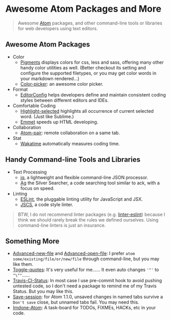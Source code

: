Awesome Atom Packages and More
===

> Awesome [Atom](https://atom.io/) packages,
> and other command-line tools or libraries for web developers using text editors.

## Awesome Atom Packages

- Color
  - [Pigments](https://atom.io/packages/pigments) displays colors for css, less and sass, offering many other handy color utilities as well. (Better checkout its setting and configure the supported filetypes, or you may get color words in your markdown rendered...)
  - [Color-picker](https://atom.io/packages/color-picker): an awesome color picker.
- Format
  - [EditorConfig](http://editorconfig.org/) helps developers define and maintain consistent coding styles between different editors and IDEs.
- Comfortable Coding
  - [Highlight-selected](https://atom.io/packages/highlight-selected) highlights all occurrence of current selected word. (Just like Sublime.)
  - [Emmet](http://emmet.io/) speeds up HTML developing.
- Collaboration
  - [Atom-pair](https://atom.io/packages/atom-pair): remote collaboration on a same tab.
- Stat
  - [Wakatime](https://wakatime.com/) automatically measures coding time.

## Handy Command-line Tools and Libraries

- Text Processing
  - [jq](https://stedolan.github.io/jq/), a lightweight and flexible command-line JSON processor.
  - [Ag](https://github.com/ggreer/the_silver_searcher) the Silver Searcher, a code searching tool similar to ack, with a focus on speed.
- Linting
  - [ESLint](http://eslint.org/), the pluggable linting utility for JavaScript and JSX.
  - [JSCS](http://jscs.info/), a code style linter.

> BTW, I do not recommend linter packages (e.g. [linter-eslint](https://atom.io/packages/linter-eslint)) because I think we should rarely break the rules we defined ourselves. Using command-line linters is just an insurance.

## Something More

- [Advanced-new-file](https://atom.io/packages/advanced-new-file) and [Advanced-open-file](https://atom.io/packages/advanced-open-file): I prefer `atom some/existing/file/or/new/file` through command-line, but you may like them.
- [Toggle-quotes](https://atom.io/packages/toggle-quotes): It's very useful for me...... It even auto changes `'"'` to `"\""`......
- [Travis-CI-Status](https://atom.io/packages/travis-ci-status): In most case I use pre-commit hook to avoid pushing untested code, so I don't need a package to remind me of my Travis Status. But you may like this.
- [Save-session](https://atom.io/packages/save-session): for Atom 1.1.0, unsaved changes in named tabs survive a `Don't save` close, but unnamed tabs fail. You may need this.
- [Imdone-Atom](https://atom.io/packages/imdone-atom): A task-board for TODOs, FIXMEs, HACKs, etc in your code.
